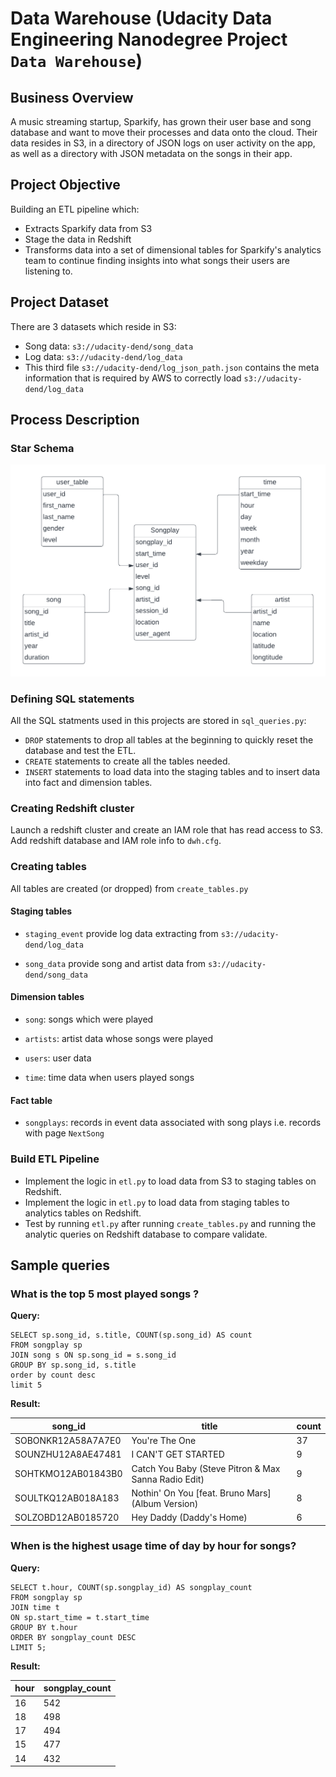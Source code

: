 
# Data Warehouse (Udacity Data Engineering Nanodegree Project `Data Warehouse`)

## Business Overview
A music streaming startup, Sparkify, has grown their user base and song database and want to move their processes and data onto the cloud. Their data resides in S3, in a directory of JSON logs on user activity on the app, as well as a directory with JSON metadata on the songs in their app.

## Project Objective
Building an ETL pipeline which:
 - Extracts Sparkify data from S3 
 - Stage the data in Redshift
 - Transforms data into a set of dimensional tables for Sparkify's analytics team to continue finding insights into what songs their users are listening to.

## Project Dataset
There are 3 datasets which reside in S3:
- Song data: `s3://udacity-dend/song_data`
- Log data: `s3://udacity-dend/log_data`
- This third file `s3://udacity-dend/log_json_path.json` contains the meta information that is required by AWS to correctly load `s3://udacity-dend/log_data`

## Process Description

### Star Schema
![](./images/star_schema.png)

### Defining SQL statements 
All the SQL statments used in this projects are stored in `sql_queries.py`: 
- `DROP` statements to drop all tables at the beginning to quickly reset the database and test the ETL. 
- `CREATE` statements to create all the tables needed. 
- `INSERT` statements to load data into the staging tables and to insert data into fact and dimension tables. 

### Creating Redshift cluster
Launch a redshift cluster and create an IAM role that has read access to S3. Add redshift database and IAM role info to `dwh.cfg`.

### Creating tables

All tables are created (or dropped) from `create_tables.py`
#### Staging tables

- `staging_event` provide log data extracting from `s3://udacity-dend/log_data`

- `song_data` provide song and artist data from `s3://udacity-dend/song_data`
  
#### Dimension tables

- `song`: songs which were played

- `artists`: artist data whose songs were played

- `users`: user data

- `time`: time data when users played songs

#### Fact table

- `songplays`: records in event data associated with song plays i.e. records with page `NextSong`

### Build ETL Pipeline
- Implement the logic in `etl.py` to load data from S3 to staging tables on Redshift.
- Implement the logic in `etl.py` to load data from staging tables to analytics tables on Redshift.
- Test by running `etl.py` after running `create_tables.py` and running the analytic queries on Redshift database to compare validate. 

## Sample queries
### What is the top 5 most played songs ?

**Query:**
```
SELECT sp.song_id, s.title, COUNT(sp.song_id) AS count
FROM songplay sp
JOIN song s ON sp.song_id = s.song_id
GROUP BY sp.song_id, s.title
order by count desc
limit 5
```

**Result:**

song_id | title | count
---------- | ------ | -----
SOBONKR12A58A7A7E0 | You're The One | 37
SOUNZHU12A8AE47481 | I CAN'T GET STARTED | 9
SOHTKMO12AB01843B0 | Catch You Baby (Steve Pitron & Max Sanna Radio Edit)	 | 9
SOULTKQ12AB018A183 | Nothin' On You [feat. Bruno Mars] (Album Version) | 8
SOLZOBD12AB0185720 | Hey Daddy (Daddy's Home) | 6

### When is the highest usage time of day by hour for songs?

**Query:**
```
SELECT t.hour, COUNT(sp.songplay_id) AS songplay_count
FROM songplay sp
JOIN time t
ON sp.start_time = t.start_time
GROUP BY t.hour
ORDER BY songplay_count DESC
LIMIT 5;
```

**Result:**

hour | songplay_count 
---------- | ------ 
16 | 542
18 | 498
17 | 494	 
15 | 477 
14 | 432 
